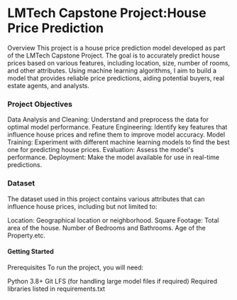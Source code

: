 # LMTech Capstone Project:House Price Prediction
Overview
This project is a house price prediction model developed as part of the LMTech Capstone Project. The goal is to accurately predict house prices based on various features, including location, size, number of rooms, and other attributes. Using machine learning algorithms, I aim to build a model that provides reliable price predictions, aiding potential buyers, real estate agents, and analysts.

### Project Objectives
Data Analysis and Cleaning: Understand and preprocess the data for optimal model performance.
Feature Engineering: Identify key features that influence house prices and refine them to improve model accuracy.
Model Training: Experiment with different machine learning models to find the best one for predicting house prices.
Evaluation: Assess the model's performance.
Deployment: Make the model available for use in real-time predictions.

### Dataset
The dataset used in this project contains various attributes that can influence house prices, including but not limited to:

Location: Geographical location or neighborhood.
Square Footage: Total area of the house.
Number of Bedrooms and Bathrooms.
Age of the Property.etc.

#### Getting Started
Prerequisites
To run the project, you will need:

Python 3.8+
Git LFS (for handling large model files if required)
Required libraries listed in requirements.txt
